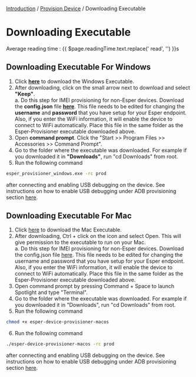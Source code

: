 [Introduction](../../index.md) / [Provision Device](../index.md) / Downloading Executable

# Downloading Executable
<div class="avg-reading-time" style="margin-top: 0rem;">Average reading time : {{ $page.readingTime.text.replace(' read', '') }}s</div>


## Downloading Executable For Windows

1. Click <a href="https://downloads.esper.io/esper_provisioner_windows.exe" download>**here**</a> to download the Windows Executable.
2. After downloading, click on the small arrow next to download and select **"Keep"**.\
  a. Do this step for IMEI provisioning for non-Esper devices. Download the **config.json** file <a href="/Executables/config.json" download>**here**</a>. This file needs to be edited for changing the **username** and **password** that you have setup for your Esper endpoint. Also, if you enter the WiFi information, it will enable the device to connect to WiFi automatically. Place this file in the same folder as the
Esper-Provisioner executable downloaded above.
3. Open **command prompt**. Click the "Start >> Program Files >> Accessories >> Command Prompt".
4. Go to the folder where the executable was downloaded. For example if you downloaded it in **"Downloads"**, run "cd Downloads" from root.
5. Run the following command 
```sh
esper_provisioner_windows.exe -rc prod
```
after connecting and enabling USB debugging on the device. See instructions on how to enable USB debugging under ADB provisioning section [here](../index.md).


## Downloading Executable For Mac

1. Click <a href="https://downloads.esper.io/esper-device-provisioner-macos" download>here</a> to download the Mac Executable.
2. After downloading, Ctrl + click on the icon and select Open. This will give permission to the executable to run on your Mac.\
  a. Do this step for IMEI provisioning for non-Esper devices. Download the config.json file <a href="/Executables/config.json" download>here</a>. This file needs to be edited for changing the username and password that you have setup for your Esper endpoint. Also, if you enter the WiFi information, it will enable the device to connect to WiFi automatically. Place this file in the same folder as the 
Esper-Provisioner executable downloaded above.
3. Open command prompt by pressing Command + Space to launch Spotlight and type "Terminal".
4. Go to the folder where the executable was downloaded. For example if you downloaded it in "Downloads", run "cd Downloads" from root.
5. Run the following command
```sh
chmod +x esper-device-provisioner-macos
```
6. Run the following command 
```sh
./esper-device-provisioner-macos -rc prod
```
 after connecting and enabling USB debugging on the device. See instructions on how to enable USB debugging under ADB provisioning section [here](../index.md).

